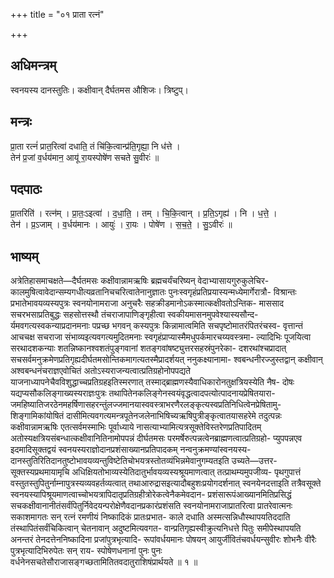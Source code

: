 +++
title = "०१ प्राता रत्नं"

+++
## अधिमन्त्रम्
स्वनयस्य दानस्तुतिः। कक्षीवान् दैर्घतमस औशिजः। त्रिष्टुप्।

## मन्त्रः
प्रा॒ता रत्नं॑ प्रात॒रित्वा॑ दधाति॒ तं चि॑कि॒त्वान्प्र॑ति॒गृह्या॒ नि ध॑त्ते ।  
तेन॑ प्र॒जां व॒र्धय॑मान॒ आयू॑ रा॒यस्पोषे॑ण सचते सु॒वीरः॑ ॥

## पदपाठः
प्रा॒तरिति॑ । रत्न॑म् । प्रा॒तः॒ऽइत्वा॑ । द॒धा॒ति॒ । तम् । चि॒कि॒त्वान् । प्र॒ति॒ऽगृह्य॑ । नि । ध॒त्ते॒ ।  
तेन॑ । प्र॒ऽजाम् । व॒र्धय॑मानः । आयुः॑ । रा॒यः । पोषे॑ण । स॒च॒ते॒ । सु॒ऽवीरः॑ ॥

## भाष्यम्
अत्रेतिहासमाचक्षते—दैर्घतमसः कक्षीवान्नामऋषिः ब्रह्मचर्यंचरिष्यन् वेदाभ्यासायगुरुकुलेचिर- कालमुषित्वावेदान्सम्यगधीत्यव्रतानिचचरित्वातेनानुज्ञातः पुनःस्वगृहंप्रतिप्रयास्यन्मध्येमार्गेरात्रौ- विश्रान्तः प्रभातेभावयव्यस्यपुत्रः स्वनयोनामराजा अनुचरैः सहक्रीडमानोऽकस्मात्कक्षीवतोऽन्तिक- माससाद सचरभसाप्रतिबुद्धः सहसोत्तस्थौ तंचराजापाणिङ्गृहीत्वा स्वकीयमासनमुपवेश्यास्यसौन्द- र्यमवगत्यस्वकन्याप्रदानमनाः पप्रच्छ भगवन् कस्यपुत्रः किन्नामात्वमिति सचपृष्टोमातरंपितरंचस्व- वृत्तान्तं आचचक्ष सचराजा संभाव्यइत्यवगत्यमुदितमनाः स्वगृहंप्राप्यास्मैमधुपर्कमारचय्यवस्त्रमा- ल्यादिभिः पूजयित्वा सरथादशकन्याः शतन्निष्कानश्वशतंपुङ्गवानां शतङ्गवांषष्ट्युत्तरसहस्रंपुनरेका- दशरथांश्चप्रादात् सचसर्वमनुक्रमेणप्रतिगृह्यदीर्घतमसोन्तिकमागत्यतस्मैप्रादर्शयत् ननुकक्ष्यानामा- श्वबन्धनीरज्जुस्तद्वान् कक्षीवान् अश्वबन्धनंचराज्ञएवोचितं अतोऽस्यराजन्यत्वात्प्रतिग्रहोनोपपद्यते याजनाध्यापनेचैवविशुद्धाच्चप्रतिग्रहइतिस्मरणात् तस्माद्ब्राह्मणस्यैवाधिकारोनतुक्षत्रियस्येति नैष- दोषः यद्यप्यसौकलिङ्गाख्यस्यराज्ञःपुत्रः तथापितेनकलिङ्गेनस्वयंवृद्धत्वादपत्योत्पादनायप्रेषितयारा- जमहिष्यातिजरठेनमहर्षिणासहरन्तुंलज्जमानयास्ववस्त्राभरणैरलङ्कृत्यस्वप्रतिनिधित्वेनप्रेषितामु- शिङ्गामिकांयोषितं दासीमित्यवगत्यमन्त्रपूतेनजलेनाभिषिच्यऋषिपुत्रीङ्कृत्वातयासहरेमे तदुत्पन्नः कक्षीवान्नामऋषिः एतत्सर्वमस्माभिः पूर्वाध्याये नासत्याभ्यामित्यत्रसूक्तेविस्तरेणप्रतिपादितम् अतोस्यक्षत्रियसंबन्धात्कक्षीवानितिनामोपपन्नं दीर्घतमसः परमर्षेरुत्पन्नत्वेनब्राह्मणत्वात्प्रतिग्रहो- प्युपपन्नएव इदमादिसूक्तद्वयं स्वनयस्यराज्ञोदानप्रशंसाख्यानप्रतिपादकम् नन्वनुक्रमण्यांस्वनयस्य- दानस्तुतिरितिदानतुष्टोभावयव्यन्तुविष्टेतिचोभयत्रस्तोतव्यंभिन्नमेवानुगम्यतइति उच्यते—उत्तर- सूक्तस्यप्रथमायामृचि अधिक्षियतोभाव्यस्येतिदातुर्भावयव्यस्यश्रूयमाणत्वात् तत्प्राथम्यमुपजीव्य- पृथगुपात्तं वस्तुतस्तुपितुर्नाम्नापुत्रस्यव्यवहर्तव्यत्वात् तथाआरुद्रासइत्यादौबहुशःप्रयोगदर्शनात् स्वनयेनदत्ताइति तत्रैवसूक्ते स्वनयस्यापिश्रूयमाणत्वाच्चोभयत्रापिदातृप्रतिग्रहीत्रोरेकत्वेनैकमेवदान- प्रशंसारूपंआख्यानमितिप्रसिद्धं सचकक्षीवानानीतंसर्वंपितुर्निवेदयन्परोक्षेणैवदानप्रकारंप्रशंसति स्वनयोनामराजाप्रातरित्वा प्रातरेवात्मनः सकाशमागतः सन् रत्नं रमणीयं निष्कादिकं प्रातःप्रभात- काले दधाति अस्मत्सन्निधौस्थापयतिददाति तंस्थापितंसर्वंचिकित्वान् चेतनावान् अदुष्टमित्यवगत- वान्प्रतिगृह्यस्वीक्रुत्यनिधत्ते पितुः समीपेस्थापयति अनन्तरं तेनदत्तेननिष्कादिना प्रजांपुत्रभृत्यादि- रूपांवर्धयमानः पोषयन् आयुर्जीवितंचवर्धयन्सुवीरः शोभनैः वीरैः पुत्रभृत्यादिभिरुपेतः सन् राय- स्पोषेणधनानां पुनः पुनः वर्धनेनसचतेसौराजासङ्गच्छतामितितवदातुराशिषंप्रार्थयते ॥ १ ॥